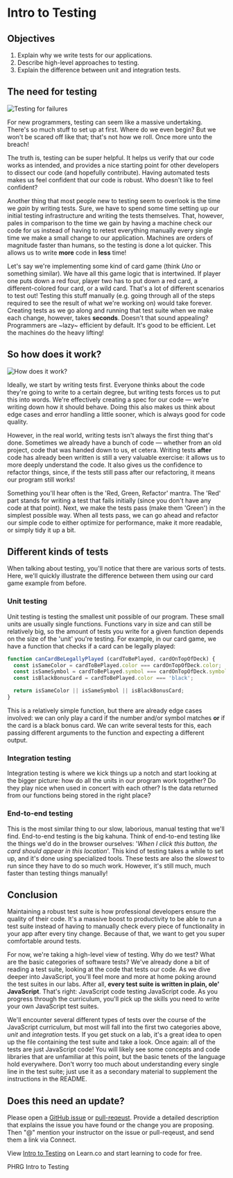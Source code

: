 # Intro to Testing

## Objectives
1. Explain why we write tests for our applications.
2. Describe high-level approaches to testing.
3. Explain the difference between unit and integration tests.

## The need for testing
![Testing for failures](https://media.giphy.com/media/7MZ0v9KynmiSA/giphy.gif)

For new programmers, testing can seem like a massive undertaking. There's so much stuff to set up at first. Where do we even begin? But we won't be scared off like that; that's not how we roll. Once more unto the breach!

The truth is, testing can be super helpful. It helps us verify that our code works as intended, and provides a nice starting point for other developers to dissect our code (and hopefully contribute). Having automated tests makes us feel confident that our code is robust. Who doesn't like to feel confident?

Another thing that most people new to testing seem to overlook is the time we _gain_ by writing tests. Sure, we have to spend some time setting up our initial testing infrastructure and writing the tests themselves. That, however, pales in comparison to the time we gain by having a machine check our code for us instead of having to retest everything manually every single time we make a small change to our application. Machines are orders of magnitude faster than humans, so the testing is done a lot quicker. This allows us to write **more** code in **less** time!

Let's say we're implementing some kind of card game (think _Uno_ or something similar). We have all this game logic that is intertwined. If player one puts down a red four, player two has to put down a red card, a different-colored four card, or a wild card. That's a lot of different scenarios to test out! Testing this stuff manually (e.g. going through all of the steps required to see the result of what we're working on) would take forever. Creating tests as we go along and running that test suite when we make each change, however, takes **seconds**. Doesn't that sound appealing? Programmers are ~lazy~ efficient by default. It's good to be efficient. Let the machines do the heavy lifting!

## So how does it work?
![How does it work?](https://media.giphy.com/media/xTk9ZMcahswelC60ko/giphy.gif)

Ideally, we start by writing tests first. Everyone thinks about the code they're going to write to a certain degree, but writing tests forces us to put this into words. We're effectively creating a spec for our code — we're writing down how it should behave. Doing this also makes us think about edge cases and error handling a little sooner, which is always good for code quality.

However, in the real world, writing tests isn't always the first thing that's done. Sometimes we already have a bunch of code — whether from an old project, code that was handed down to us, et cetera. Writing tests **after** code has already been written is still a very valuable exercise: it allows us to more deeply understand the code. It also gives us the confidence to refactor things, since, if the tests still pass after our refactoring, it means our program still works!

Something you'll hear often is the 'Red, Green, Refactor' mantra. The 'Red' part stands for writing a test that fails initially (since you don't have any code at that point). Next, we make the tests pass (make them 'Green') in the simplest possible way. When all tests pass, we can go ahead and refactor our simple code to either optimize for performance, make it more readable, or simply tidy it up a bit.

## Different kinds of tests
When talking about testing, you'll notice that there are various sorts of tests. Here, we'll quickly illustrate the difference between them using our card game example from before.

### Unit testing
Unit testing is testing the smallest unit possible of our program. These small units are usually single functions. Functions vary in size and can still be relatively big, so the amount of tests you write for a given function depends on the size of the 'unit' you're testing. For example, in our card game, we
have a function that checks if a card can be legally played:
```js
function canCardBeLegallyPlayed (cardToBePlayed, cardOnTopOfDeck) {
  const isSameColor = cardToBePlayed.color === cardOnTopOfDeck.color;
  const isSameSymbol = cardToBePlayed.symbol === cardOnTopOfDeck.symbol;
  const isBlackBonusCard = cardToBePlayed.color === 'black';

  return isSameColor || isSameSymbol || isBlackBonusCard;
}
```

This is a relatively simple function, but there are already edge cases involved: we can only play a card if the number and/or symbol matches **or** if the card is a black bonus card. We can write several tests for this, each passing different arguments to the function and expecting a different output.

### Integration testing
Integration testing is where we kick things up a notch and start looking at the bigger picture: how do all the units in our program work together? Do they play nice when used in concert with each other? Is the data returned from our functions being stored in the right place?

### End-to-end testing
This is the most similar thing to our slow, laborious, manual testing that we'll find. End-to-end testing is the big kahuna. Think of end-to-end testing like the things we'd do in the browser ourselves: '_When I click this button, the card should appear in this location_'. This kind of testing takes a while to set up, and it's done using specialized tools. These tests are also the _slowest_ to run since they have to do so much work. However, it's still much, much faster than testing things manually!

## Conclusion
Maintaining a robust test suite is how professional developers ensure the quality of their code. It's a massive boost to productivity to be able to run a test suite instead of having to manually check every piece of functionality in your app after every tiny change. Because of that, we want to get you super comfortable around tests.

For now, we're taking a high-level view of testing. Why do we test? What are the basic categories of software tests? We've already done a bit of reading a test suite, looking at the code that tests our code. As we dive deeper into JavaScript, you'll feel more and more at home poking around the test suites in our labs. After all, **every test suite is written in plain, ole' JavaScript**. That's right: JavaScript code testing JavaScript code. As you progress through the curriculum, you'll pick up the skills you need to write your own JavaScript test suites.

We'll encounter several different types of tests over the course of the JavaScript curriculum, but most will fall into the first two categories above, _unit_ and _integration_ tests. If you get stuck on a lab, it's a great idea to open up the file containing the test suite and take a look. Once again: all of the tests are just JavaScript code! You will likely see some concepts and code libraries that are unfamiliar at this point, but the basic tenets of the language hold everywhere. Don't worry too much about understanding every single line in the test suite; just use it as a secondary material to supplement the instructions in the README.

## Does this need an update?

Please open a [GitHub issue](https://github.com/learn-co-curriculum/phrg-js-basics-intro-to-testing-readme/issues) or [pull-reqeust](https://github.com/learn-co-curriculum/phrg-js-basics-intro-to-testing-readme/pulls). Provide a detailed description that explains the issue you have found or the change you are proposing. Then "@" mention your instructor on the issue or pull-reqeust, and send them a link via Connect.

<p class='util--hide'>View <a href='https://learn.co/lessons/js-basics-intro-to-testing-readme'>Intro to Testing</a> on Learn.co and start learning to code for free.</p>
<p data-visibility='hidden'>PHRG Intro to Testing</p>
